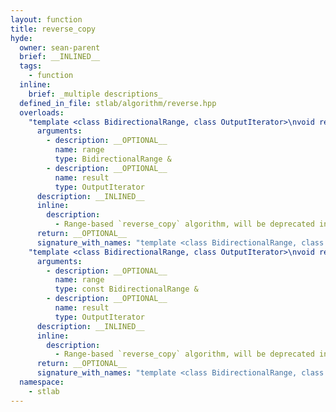 ```yaml
---
layout: function
title: reverse_copy
hyde:
  owner: sean-parent
  brief: __INLINED__
  tags:
    - function
  inline:
    brief: _multiple descriptions_
  defined_in_file: stlab/algorithm/reverse.hpp
  overloads:
    "template <class BidirectionalRange, class OutputIterator>\nvoid reverse_copy(BidirectionalRange &, OutputIterator)":
      arguments:
        - description: __OPTIONAL__
          name: range
          type: BidirectionalRange &
        - description: __OPTIONAL__
          name: result
          type: OutputIterator
      description: __INLINED__
      inline:
        description:
          - Range-based `reverse_copy` algorithm, will be deprecated in C++20 in favor of [`std::ranges::reverse_copy`](https://en.cppreference.com/w/cpp/algorithm/ranges/reverse_copy).
      return: __OPTIONAL__
      signature_with_names: "template <class BidirectionalRange, class OutputIterator>\nvoid reverse_copy(BidirectionalRange & range, OutputIterator result)"
    "template <class BidirectionalRange, class OutputIterator>\nvoid reverse_copy(const BidirectionalRange &, OutputIterator)":
      arguments:
        - description: __OPTIONAL__
          name: range
          type: const BidirectionalRange &
        - description: __OPTIONAL__
          name: result
          type: OutputIterator
      description: __INLINED__
      inline:
        description:
          - Range-based `reverse_copy` algorithm, will be deprecated in C++20 in favor of [`std::ranges::reverse_copy`](https://en.cppreference.com/w/cpp/algorithm/ranges/reverse_copy).
      return: __OPTIONAL__
      signature_with_names: "template <class BidirectionalRange, class OutputIterator>\nvoid reverse_copy(const BidirectionalRange & range, OutputIterator result)"
  namespace:
    - stlab
---
```

